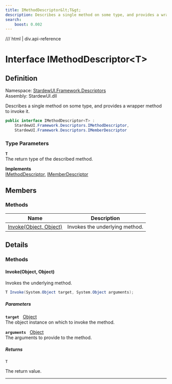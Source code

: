 ```yaml
---
title: IMethodDescriptor&lt;T&gt;
description: Describes a single method on some type, and provides a wrapper method to invoke it.
search:
    boost: 0.002
---
```


<link rel="stylesheet" href="/StardewUI/stylesheets/reference.css" />

/// html | div.api-reference

# Interface IMethodDescriptor&lt;T&gt;

## Definition

<div class="api-definition" markdown>

Namespace: [StardewUI.Framework.Descriptors](index.md)  
Assembly: StardewUI.dll  

</div>

Describes a single method on some type, and provides a wrapper method to invoke it.

```cs
public interface IMethodDescriptor<T> : 
    StardewUI.Framework.Descriptors.IMethodDescriptor, 
    StardewUI.Framework.Descriptors.IMemberDescriptor
```

### Type Parameters

**`T`**  
The return type of the described method.


**Implements**  
[IMethodDescriptor](imethoddescriptor.md), [IMemberDescriptor](imemberdescriptor.md)

## Members

### Methods

 | Name | Description |
| --- | --- |
| [Invoke(Object, Object)](#invokeobject-object) | Invokes the underlying method. | 

## Details

### Methods

#### Invoke(Object, Object)

Invokes the underlying method.

```cs
T Invoke(System.Object target, System.Object arguments);
```

##### Parameters

**`target`** &nbsp; [Object](https://learn.microsoft.com/en-us/dotnet/api/system.object)  
The object instance on which to invoke the method.

**`arguments`** &nbsp; [Object](https://learn.microsoft.com/en-us/dotnet/api/system.object)  
The arguments to provide to the method.

##### Returns

`T`

  The return value.

-----

